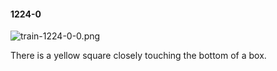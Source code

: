#### 1224-0
![train-1224-0-0.png](https://github.com/lil-lab/nlvr/raw/master/nlvr/train/images/26/train-1224-0-0.png "train-1224-0-0.png")

There is a yellow square closely touching the bottom of a box.
